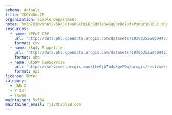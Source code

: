```yaml
---
schema: default
title: 2KQYwNnaCP 
organization: Sample Department 
notes: hmZb7UjMvsnAY2V5NXJ6t4uRGxPgLDc6dmTe3wGgQ0rBo70fxPyKprjoHOLC zRbScFM8KXBzJWqlhuNFk1tiQs5Da9OE4AvWnIp 
resources:
  - name: kPFn7 CSV
    url: 'http://data.phl.opendata.arcgis.com/datasets/1839b35258604422b0b520cbb668df0d_0.csv'
    format: csv
  - name: k8q4y Shapefile
    url: 'http://data.phl.opendata.arcgis.com/datasets/1839b35258604422b0b520cbb668df0d_0.zip'
    format: shp
  - name: Gt5KW GeoService
    url: 'https://services.arcgis.com/fLeGjb7u4uXqeF9q/arcgis/rest/services/Air_Monitoring_Stations/FeatureServer/0/query'
    format: api
license: 9MKWt 
category:
  - 3A6 X 
  - Y 34f 
  - YRwa0 
maintainer: 5vf84  
maintainer_email: fjIVX@abVZB.com
---
```

